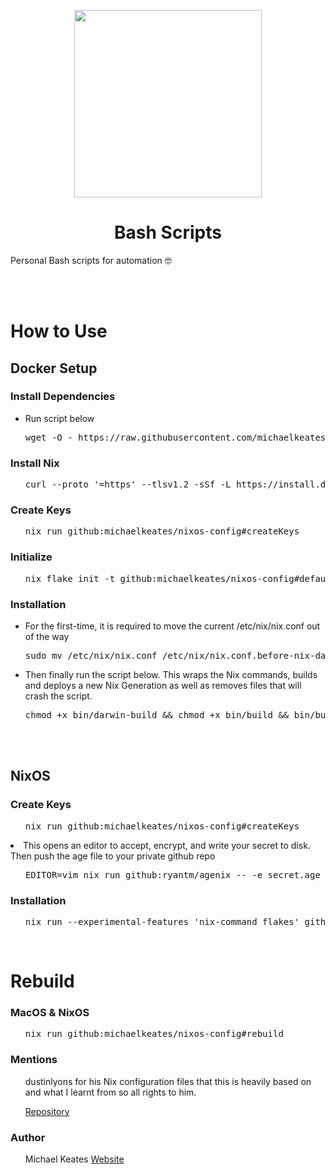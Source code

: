 <p align="center">
  <img src="https://repository-images.githubusercontent.com/692780762/0ca1031a-ffad-434b-8fab-f6074d020b94" width="300px" height="300px"/>
</p>
<h1 align="center">Bash Scripts</h1>

Personal Bash scripts for automation 🤓
<br></br>

<br>
<h1 align="left">How to Use</h1>
<h2 align="left">Docker Setup</h2>
<h3 align="left">Install Dependencies</h3>
<ul>
<li>Run script below</li>
	<pre class="gitcode">wget -O - https://raw.githubusercontent.com/michaelkeates/new_debian_setup/main/docker/script.sh | bash</pre>
</ul>

<h3 align="left">Install Nix</h3>
<ul>
	<pre class="gitcode">curl --proto '=https' --tlsv1.2 -sSf -L https://install.determinate.systems/nix | sh -s -- install</pre>
</ul>

<h3 align="left">Create Keys</h3>
<ul>
	<pre class="gitcode">nix run github:michaelkeates/nixos-config#createKeys</pre>
</ul>

<h3 align="left">Initialize</h3>
<ul>
	<pre class="gitcode">nix flake init -t github:michaelkeates/nixos-config#default</pre>
</ul>

<h3 align="left">Installation</h3>
<ul>
<li>For the first-time, it is required to move the current /etc/nix/nix.conf out of the way</li>
<pre class="gitcode">sudo mv /etc/nix/nix.conf /etc/nix/nix.conf.before-nix-darwin</pre>
<li>Then finally run the script below. This wraps the Nix commands, builds and deploys a new Nix Generation as well as removes files that will crash the script.</li>
<pre class="gitcode">chmod +x bin/darwin-build && chmod +x bin/build && bin/build</pre>
</ul>
<br></br>
<h2 align="left">NixOS</h2>
<h3 align="left">Create Keys</h3>
<ul>
	<pre class="gitcode">nix run github:michaelkeates/nixos-config#createKeys</pre>
</ul>
<li>This opens an editor to accept, encrypt, and write your secret to disk. Then push the age file to your private github repo</li>
<ul>
    <pre class="gitcode">EDITOR=vim nix run github:ryantm/agenix -- -e secret.age</pre>
</ul>
<h3 align="left">Installation</h3>
<ul>
	<pre class="gitcode">nix run --experimental-features 'nix-command flakes' github:michaelkeates/nixos-config#install</pre>
</ul>
<br>
<h1 align="left">Rebuild</h1>
<h3 align="left">MacOS & NixOS</h3>
<ul>
	<pre class="gitcode">nix run github:michaelkeates/nixos-config#rebuild</pre>
</ul>
<h3 align="left">Mentions</h3>
<ul>
<p>dustinlyons for his Nix configuration files that this is heavily based on and what I learnt from so all rights to him.</p><a href="https://github.com/dustinlyons/nixos-config">Repository</a>
</ul>
<h3 align="left">Author</h3>
<ul>
Michael Keates <a href="https://www.michaelkeates.co.uk">Website</a>
</ul>
